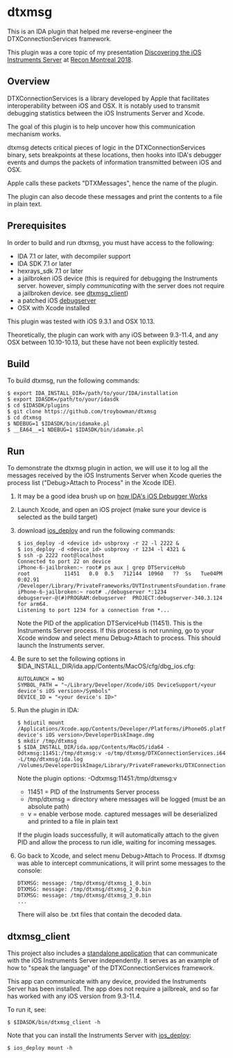 # dtxmsg

This is an IDA plugin that helped me reverse-engineer the DTXConnectionServices framework.

This plugin was a core topic of my presentation [Discovering the iOS Instruments Server][4]
at [Recon Montreal 2018][5].

## Overview

DTXConnectionServices is a library developed by Apple that facilitates interoperability
between iOS and OSX. It is notably used to transmit debugging statistics between the
iOS Instruments Server and Xcode.

The goal of this plugin is to help uncover how this communication mechanism works.

dtxmsg detects critical pieces of logic in the DTXConnectionServices binary, sets breakpoints
at these locations, then hooks into IDA's debugger events and dumps the packets of information
transmitted between iOS and OSX.

Apple calls these packets "DTXMessages", hence the name of the plugin.

The plugin can also decode these messages and print the contents to a file in plain text.

## Prerequisites

In order to build and run dtxmsg, you must have access to the following:

  * IDA 7.1 or later, with decompiler support
  * IDA SDK 7.1 or later
  * hexrays\_sdk 7.1 or later
  * a jailbroken iOS device (this is required for debugging the Instruments server.
    however, simply *communicating* with the server does not require a jailbroken device. see [dtxmsg_client](#dtxmsg_client))
  * a patched iOS [debugserver][1]
  * OSX with Xcode installed

This plugin was tested with iOS 9.3.1 and OSX 10.13.

Theoretically, the plugin can work with any iOS between 9.3-11.4, and any OSX between 10.10-10.13,
but these have not been explicitly tested.

## Build

To build dtxmsg, run the following commands:

```
$ export IDA_INSTALL_DIR=/path/to/your/IDA/installation
$ export IDASDK=/path/to/your/idasdk
$ cd $IDASDK/plugins
$ git clone https://github.com/troybowman/dtxmsg
$ cd dtxmsg
$ NDEBUG=1 $IDASDK/bin/idamake.pl
$ __EA64__=1 NDEBUG=1 $IDASDK/bin/idamake.pl
```

## Run

To demonstrate the dtxmsg plugin in action, we will use it to log all the messages
received by the iOS Instruments Server when Xcode queries the process list
("Debug>Attach to Process" in the Xcode IDE).

1. It may be a good idea brush up on [how IDA's iOS Debugger Works][2]

2. Launch Xcode, and open an iOS project (make sure your device is selected as the build target)

3. download [ios_deploy][3] and run the following commands:
   ```
   $ ios_deploy -d <device id> usbproxy -r 22 -l 2222 &
   $ ios_deploy -d <device id> usbproxy -r 1234 -l 4321 &
   $ ssh -p 2222 root@localhost
   Connected to port 22 on device
   iPhone-6-jailbroken:~ root# ps aux | grep DTServiceHub
   root           11451   0.0  0.5   712144  10960   ??  Ss   Tue04PM   0:02.91 /Developer/Library/PrivateFrameworks/DVTInstrumentsFoundation.framework/DTServiceHub
   iPhone-6-jailbroken:~ root# ./debugserver *:1234
   debugserver-@(#)PROGRAM:debugserver  PROJECT:debugserver-340.3.124 for arm64.
   Listening to port 1234 for a connection from *...
   ```
   Note the PID of the application DTServiceHub (11451). This is the Instruments Server process.
   If this process is not running, go to your Xcode window and select menu Debug>Attach to process.
   This should launch the Instruments server.

4. Be sure to set the following options in $IDA\_INSTALL\_DIR/ida.app/Contents/MacOS/cfg/dbg\_ios.cfg:
   ```
   AUTOLAUNCH = NO
   SYMBOL_PATH = "~/Library/Developer/Xcode/iOS DeviceSupport/<your device's iOS version>/Symbols"
   DEVICE_ID = "<your device's ID>"
   ```

5. Run the plugin in IDA:
   ```
   $ hdiutil mount /Applications/Xcode.app/Contents/Developer/Platforms/iPhoneOS.platform/DeviceSupport/<your device's iOS version>/DeveloperDiskImage.dmg
   $ mkdir /tmp/dtxmsg
   $ $IDA_INSTALL_DIR/ida.app/Contents/MacOS/ida64 -Odtxmsg:11451:/tmp/dtxmsg:v -o/tmp/dtxmsg/DTXConnectionServices.i64 -L/tmp/dtxmsg/ida.log /Volumes/DeveloperDiskImage/Library/PrivateFrameworks/DTXConnectionServices.framework/DTXConnectionServices
   ```
   Note the plugin options: -Odtxmsg:11451:/tmp/dtxmsg:v
   * 11451 = PID of the Instruments Server process
   * /tmp/dtxmsg = directory where messages will be logged (must be an absolute path)
   * v = enable verbose mode. captured messages will be deserialized and printed to a file in plain text

   If the plugin loads successfully, it will automatically attach to the given PID and allow the process to run idle,
   waiting for incoming messages.

6. Go back to Xcode, and select menu Debug>Attach to Process. If dtxmsg was able to intercept communications,
   it will print some messages to the console:
   ```
   DTXMSG: message: /tmp/dtxmsg/dtxmsg_1_0.bin
   DTXMSG: message: /tmp/dtxmsg/dtxmsg_2_0.bin
   DTXMSG: message: /tmp/dtxmsg/dtxmsg_3_0.bin
   ...
   ```
   There will also be .txt files that contain the decoded data.

## dtxmsg_client

This project also includes a [standalone application][6] that can communicate with the iOS Instruments
Server independently. It serves as an example of how to "speak the language"
of the DTXConnectionServices framework.

This app can communicate with any device, provided the Instruments Server has been installed.
The app does not require a jailbreak, and so far has worked with any iOS version from 9.3-11.4.

To run it, see:

```
$ $IDASDK/bin/dtxmsg_client -h
```

Note that you can install the Instruments Server with [ios_deploy][3]:
```
$ ios_deploy mount -h
```

[1]: http://iphonedevwiki.net/index.php/Debugserver
[2]: https://www.hex-rays.com/products/ida/support/tutorials/ios_debugger_tutorial.pdf
[3]: https://www.hex-rays.com/products/ida/support/ida/ios_deploy.zip
[4]: https://github.com/troybowman/dtxmsg/blob/master/slides.pdf
[5]: https://recon.cx/2018/montreal
[6]: https://github.com/troybowman/dtxmsg/blob/master/dtxmsg_client.cpp
